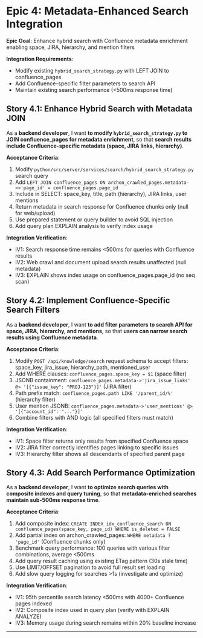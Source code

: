 # Epic 4: Metadata-Enhanced Search Integration

**Epic Goal**: Enhance hybrid search with Confluence metadata enrichment enabling space, JIRA, hierarchy, and mention filters

**Integration Requirements**:
- Modify existing `hybrid_search_strategy.py` with LEFT JOIN to confluence_pages
- Add Confluence-specific filter parameters to search API
- Maintain existing search performance (<500ms response time)

## Story 4.1: Enhance Hybrid Search with Metadata JOIN

As a **backend developer**,
I want **to modify `hybrid_search_strategy.py` to JOIN confluence_pages for metadata enrichment**,
so that **search results include Confluence-specific metadata (space, JIRA links, hierarchy)**.

**Acceptance Criteria**:
1. Modify `python/src/server/services/search/hybrid_search_strategy.py` search query
2. Add `LEFT JOIN confluence_pages ON archon_crawled_pages.metadata->>'page_id' = confluence_pages.page_id`
3. Include in SELECT: space_key, title, path (hierarchy), JIRA links, user mentions
4. Return metadata in search response for Confluence chunks only (null for web/upload)
5. Use prepared statement or query builder to avoid SQL injection
6. Add query plan EXPLAIN analysis to verify index usage

**Integration Verification**:
- IV1: Search response time remains <500ms for queries with Confluence results
- IV2: Web crawl and document upload search results unaffected (null metadata)
- IV3: EXPLAIN shows index usage on confluence_pages.page_id (no seq scan)

## Story 4.2: Implement Confluence-Specific Search Filters

As a **backend developer**,
I want **to add filter parameters to search API for space, JIRA, hierarchy, and mentions**,
so that **users can narrow search results using Confluence metadata**.

**Acceptance Criteria**:
1. Modify `POST /api/knowledge/search` request schema to accept filters: space_key, jira_issue, hierarchy_path, mentioned_user
2. Add WHERE clauses: `confluence_pages.space_key = $1` (space filter)
3. JSONB containment: `confluence_pages.metadata->'jira_issue_links' @> '[{"issue_key": "PROJ-123"}]'` (JIRA filter)
4. Path prefix match: `confluence_pages.path LIKE '/parent_id/%'` (hierarchy filter)
5. User mention JSONB: `confluence_pages.metadata->'user_mentions' @> '[{"account_id": "..."}]'`
6. Combine filters with AND logic (all specified filters must match)

**Integration Verification**:
- IV1: Space filter returns only results from specified Confluence space
- IV2: JIRA filter correctly identifies pages linking to specific issues
- IV3: Hierarchy filter shows all descendants of specified parent page

## Story 4.3: Add Search Performance Optimization

As a **backend developer**,
I want **to optimize search queries with composite indexes and query tuning**,
so that **metadata-enriched searches maintain sub-500ms response time**.

**Acceptance Criteria**:
1. Add composite index: `CREATE INDEX idx_confluence_search ON confluence_pages(space_key, page_id) WHERE is_deleted = FALSE`
2. Add partial index on archon_crawled_pages: `WHERE metadata ? 'page_id'` (Confluence chunks only)
3. Benchmark query performance: 100 queries with various filter combinations, average <500ms
4. Add query result caching using existing ETag pattern (30s stale time)
5. Use LIMIT/OFFSET pagination to avoid full result set loading
6. Add slow query logging for searches >1s (investigate and optimize)

**Integration Verification**:
- IV1: 95th percentile search latency <500ms with 4000+ Confluence pages indexed
- IV2: Composite index used in query plan (verify with EXPLAIN ANALYZE)
- IV3: Memory usage during search remains within 20% baseline increase

---
